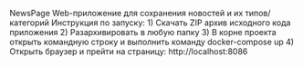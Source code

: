 NewsPage
Web-приложение для сохранения новостей и их типов/категорий
Инструкция по запуску: 1) Скачать ZIP архив исходного кода приложения
                       2) Разархивировать в любую папку
                       3) В корне проекта открыть командную строку и выполнить команду docker-compose up
                       4) Открыть браузер и прейти на страницу: http://localhost:8086
